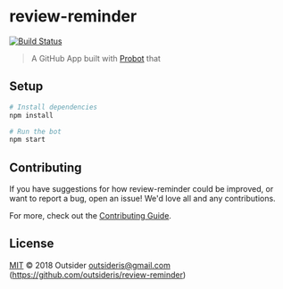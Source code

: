 # review-reminder

[![Build Status](https://travis-ci.com/outsideris/review-reminder.svg?branch=master)](https://travis-ci.com/outsideris/review-reminder)

> A GitHub App built with [Probot](https://github.com/probot/probot) that 

## Setup

```sh
# Install dependencies
npm install

# Run the bot
npm start
```

## Contributing

If you have suggestions for how review-reminder could be improved, or want to report a bug, open an issue! We'd love all and any contributions.

For more, check out the [Contributing Guide](CONTRIBUTING.md).

## License

[MIT](LICENSE) © 2018 Outsider <outsideris@gmail.com> (https://github.com/outsideris/review-reminder)
